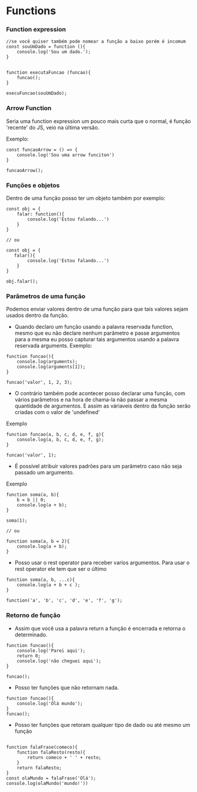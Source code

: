 # Functions 


### Function expression


```
//se você quiser também pode nomear a função a baixo porém é incomum
const souUmDado = function (){
    console.log('Sou um dado.');
}


function executaFuncao (funcao){
    funcao();
}

execuFuncao(souUmDado);

```

### Arrow Function

Seria uma function expression um pouco mais curta que o normal, é função 'recente' do JS, veio na última versão.

Exemplo:

```
const funcaoArrow = () => {
    console.log('Sou uma arrow funciton')
}

funcaoArrow();
```

### Funções e objetos

Dentro de uma função posso ter um objeto também por exemplo:

```
const obj = {
    falar: function(){
        console.log('Estou falando...')
    }
}

// ou 

const obj = {
   falar(){
        console.log('Estou falando...')
    }
}

obj.falar();
```

### Parâmetros de uma função

Podemos enviar valores dentro de uma função para que tais valores sejam usados dentro da função. 

- Quando declaro um função usando a palavra reservada function, mesmo que eu não declare nenhum parâmetro e passe argumentos para a mesma eu posso capturar tais argumentos usando a palavra reservada arguments. Exemplo: 

```
function funcao(){
    console.log(arguments);
    console.log(arguments[1]);
}

funcao('valor', 1, 2, 3);

```

- O contrário também pode acontecer posso declarar uma função, com vários parâmetros e na hora de chama-la não passar a mesma quantidade de argumentos. E assim as váriaveis dentro da função serão criadas com o valor de 'undefined'

Exemplo

```
function funcao(a, b, c, d, e, f, g){
    console.log(a, b, c, d, e, f, g);
}

funcao('valor', 1);

```


- É possível atribuir valores padrões para um parâmetro caso não seja passado um argumento.



Exemplo

```
function soma(a, b){
    b = b || 0;
    console.log(a + b);
}

soma(1);

// ou 

function soma(a, b = 2){
    console.log(a + b);
}

```

- Posso usar o rest operator para receber varios argumentos. Para usar o rest operator ele tem que ser o último

```
function soma(a, b, ...c){
    console.log(a + b + c );
}

function('a', 'b', 'c', 'd', 'e', 'f', 'g');
```


### Retorno de função

- Assim que você usa a palavra return a função é encerrada e retorna o determinado.
```
function funcao(){
    console.log('Parei aqui');
    return 0;
    console.log('não cheguei aqui');    
}

funcao();

```

- Posso ter funções que não retornam nada.
```
function funcao(){
    console.log('Olá mundo');
} 
funcao();
```

- Posso ter funções que retoram qualquer tipo de dado ou até mesmo um função

```

function falaFrase(comeco){
    function falaResto(resto){
        return comeco + ' ' + resto;
    }
    return falaResto;
}
const olaMundo = falaFrase('Olá');
console.log(olaMundo('mundo!'))

```

